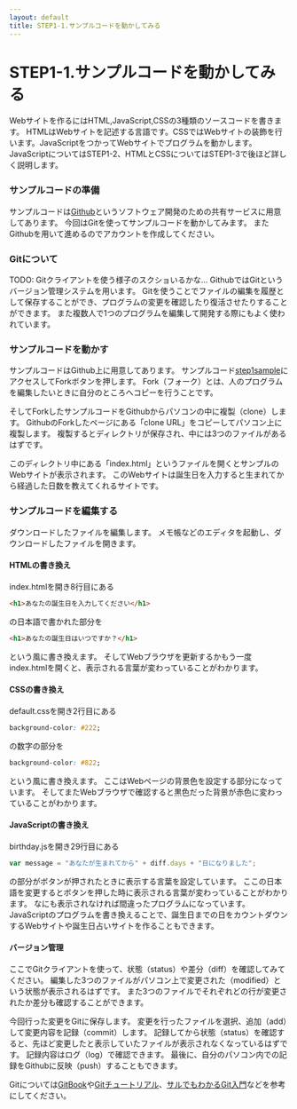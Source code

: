 ```yaml
---
layout: default
title: STEP1-1.サンプルコードを動かしてみる
---
```

# STEP1-1.サンプルコードを動かしてみる

Webサイトを作るにはHTML,JavaScript,CSSの3種類のソースコードを書きます。
HTMLはWebサイトを記述する言語です。CSSではWebサイトの装飾を行います。JavaScriptをつかってWebサイトでプログラムを動かします。
JavaScriptについてはSTEP1-2、HTMLとCSSについてはSTEP1-3で後ほど詳しく説明します。

### サンプルコードの準備
サンプルコードは[Github](https://github.com/)というソフトウェア開発のための共有サービスに用意してあります。
今回はGitを使ってサンプルコードを動かしてみます。
またGithubを用いて進めるのでアカウントを作成してください。

### Gitについて
TODO: Gitクライアントを使う様子のスクショいるかな…
GithubではGitというバージョン管理システムを用います。
Gitを使うことでファイルの編集を履歴として保存することができ、プログラムの変更を確認したり復活させたりすることができます。
また複数人で1つのプログラムを編集して開発する際にもよく使われています。

### サンプルコードを動かす
サンプルコードはGithub上に用意してあります。
サンプルコード[step1sample](https://github.com/farundorL/step1sample)にアクセスしてForkボタンを押します。
Fork（フォーク）とは、人のプログラムを編集したいときに自分のところへコピーを行うことです。

そしてForkしたサンプルコードをGithubからパソコンの中に複製（clone）します。
GithubのForkしたページにある「clone URL」をコピーしてパソコン上に複製します。
複製するとディレクトリが保存され、中には3つのファイルがあるはずです。

このディレクトリ中にある「index.html」というファイルを開くとサンプルのWebサイトが表示されます。
このWebサイトは誕生日を入力すると生まれてから経過した日数を教えてくれるサイトです。

### サンプルコードを編集する
ダウンロードしたファイルを編集します。
メモ帳などのエディタを起動し、ダウンロードしたファイルを開きます。

#### HTMLの書き換え
index.htmlを開き8行目にある

```html
<h1>あなたの誕生日を入力してください</h1>
```
の日本語で書かれた部分を

```html
<h1>あなたの誕生日はいつですか？</h1>
```
という風に書き換えます。
そしてWebブラウザを更新するかもう一度index.htmlを開くと、表示される言葉が変わっていることがわかります。


#### CSSの書き換え
default.cssを開き2行目にある

```css
background-color: #222;
```
の数字の部分を

```css
background-color: #822;
```
という風に書き換えます。
ここはWebページの背景色を設定する部分になっています。
そしてまたWebブラウザで確認すると黒色だった背景が赤色に変わっていることがわかります。


#### JavaScriptの書き換え
birthday.jsを開き29行目にある

```js
var message = "あなたが生まれてから" + diff.days + "日になりました";
```
の部分がボタンが押されたときに表示する言葉を設定しています。
ここの日本語を変更するとボタンを押した時に表示される言葉が変わっていることがわかります。
なにも表示されなければ間違ったプログラムになっています。
JavaScriptのプログラムを書き換えることで、誕生日までの日をカウントダウンするWebサイトや誕生日占いサイトを作ることもできます。

#### バージョン管理
ここでGitクライアントを使って、状態（status）や差分（diff）を確認してみてください。
編集した3つのファイルがパソコン上で変更された（modified）という状態が表示されるはずです。
また3つのファイルでそれぞれどの行が変更されたか差分も確認することができます。

今回行った変更をGitに保存します。
変更を行ったファイルを選択、追加（add）して変更内容を記録（commit）します。
記録してから状態（status）を確認すると、先ほど変更したと表示していたファイルが表示されなくなっているはずです。
記録内容はログ（log）で確認できます。
最後に、自分のパソコン内での記録をGithubに反映（push）することもできます。

Gitについては[GitBook](http://git-scm.com/book/ja)や[Gitチュートリアル](https://www.atlassian.com/ja/git/tutorial)、[サルでもわかるGit入門](http://www.backlog.jp/git-guide/)などを参考にしてください。
